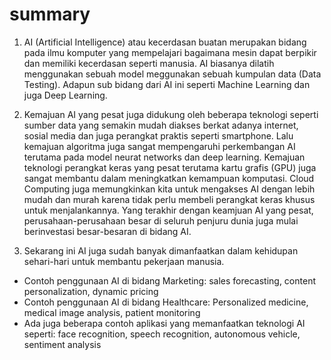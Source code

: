 # summary

1. AI (Artificial Intelligence) atau kecerdasan buatan merupakan bidang pada ilmu komputer yang mempelajari bagaimana mesin dapat berpikir dan memiliki kecerdasan seperti manusia. AI biasanya dilatih menggunakan sebuah model meggunakan sebuah kumpulan data (Data Testing). Adapun sub bidang dari AI ini seperti Machine Learning dan juga Deep Learning.

2. Kemajuan AI yang pesat juga didukung oleh beberapa teknologi seperti sumber data yang semakin mudah diakses berkat adanya internet, sosial media dan juga perangkat praktis seperti smartphone. Lalu kemajuan algoritma juga sangat mempengaruhi perkembangan AI terutama pada model neurat networks dan deep learning. Kemajuan teknologi perangkat keras yang pesat terutama kartu grafis (GPU) juga sangat membantu dalam meningkatkan kemampuan komputasi. Cloud Computing juga memungkinkan kita untuk mengakses AI dengan lebih mudah dan murah karena tidak perlu membeli perangkat keras khusus untuk menjalankannya. Yang terakhir dengan keamjuan AI yang pesat, perusahaan-perusahaan besar di seluruh penjuru dunia juga mulai berinvestasi besar-besaran di bidang AI.

3. Sekarang ini AI juga sudah banyak dimanfaatkan dalam kehidupan sehari-hari untuk membantu pekerjaan manusia.
- Contoh penggunaan AI di bidang Marketing: sales forecasting, content personalization, dynamic pricing
- Contoh penggunaan AI di bidang Healthcare: Personalized medicine, medical image analysis, patient monitoring
- Ada juga beberapa contoh aplikasi yang memanfaatkan teknologi AI seperti: face recognition, speech recognition, autonomous vehicle, sentiment analysis